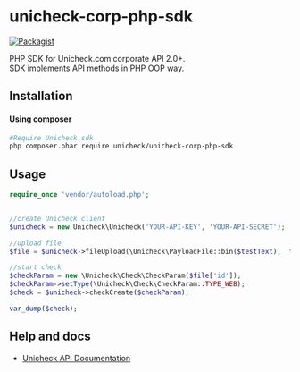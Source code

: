 # unicheck-corp-php-sdk

[![Packagist](https://img.shields.io/packagist/v/unicheck/unicheck-corp-php-sdk.svg?style=flat-square)](https://packagist.org/packages/unicheck/unicheck-corp-php-sdk)

PHP SDK for Unicheck.com corporate API 2.0+.  
SDK implements API methods in PHP OOP way.

## Installation
#### Using composer
```bash
#Require Unicheck sdk
php composer.phar require unicheck/unicheck-corp-php-sdk
```

## Usage
```php
require_once 'vendor/autoload.php';


//create Unicheck client
$unicheck = new Unicheck\Unicheck('YOUR-API-KEY', 'YOUR-API-SECRET');

//upload file
$file = $unicheck->fileUpload(\Unicheck\PayloadFile::bin($testText), 'txt');

//start check
$checkParam = new \Unicheck\Check\CheckParam($file['id']);
$checkParam->setType(\Unicheck\Check\CheckParam::TYPE_WEB);
$check = $unicheck->checkCreate($checkParam);

var_dump($check);
```

## Help and docs

- [Unicheck API Documentation](https://corpapi.unicheck.com/api/doc)